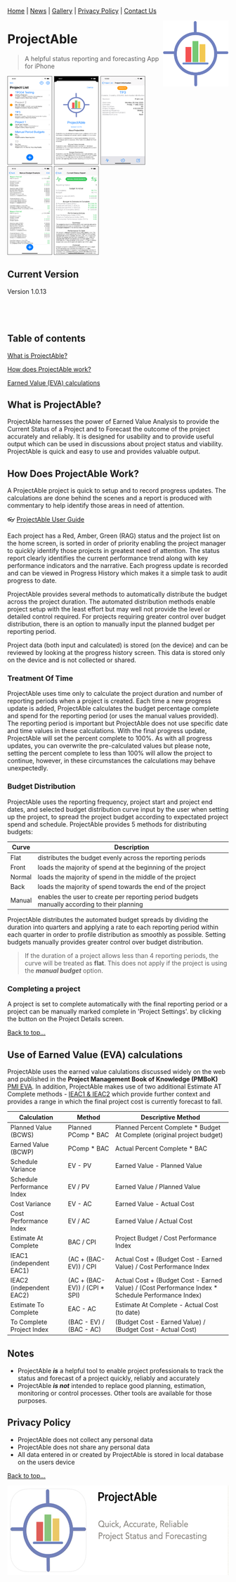 <Head><LINK REL="SHORTCUT ICON"
            HREF="/img/logo.ico"></Head>
       
[Home](index) <a name="Index"></a> | [News](News) <a name="News"></a> | [Gallery](gallery) <a name="Gallery"></a> | [Privacy Policy](PrivacyPolicy) <a name="Privacy Policy"></a> | [Contact Us](contactus) <a name="Contact Us"></a>


<img style="float: right;" src="img/1024.png" height="150px" width="150px">

# ProjectAble <a name="top"></a>

> A helpful status reporting and forecasting App for iPhone

<img style="border:1px solid gray;" src="img/1. Project List.png" height="200px" width="100px">   <img style="border:1px solid gray;" src="img/2. About ProjectAble.png" height="200px" width="100px">   <img style="border:1px solid gray;" src="img/4a. Project Info.png" height="200px" width="100px">  <img style="border:1px solid gray;" src="img/6. Progress History.png" height="200px" width="100px">   <img style="border:1px solid gray;" src="img/5a. Current Status Report 1.png" height="200px" width="100px">

## Current Version
Version 1.0.13 

<a href="https://apps.apple.com/gb/app/projectable/id1515134507?mt=8" style="display:inline-block;overflow:hidden;background:url(https://linkmaker.itunes.apple.com/en-us/badge-lrg.svg?releaseDate=2020-08-18&kind=iossoftware&bubble=apple_music) no-repeat;width:135px;height:40px;"></a>

## Table of contents
[What is ProjectAble?](#introduction)

[How does ProjectAble work?](#how)

[Earned Value (EVA) calculations](#ev)

## What is ProjectAble? <a name="introduction"></a>
ProjectAble harnesses the power of Earned Value Analysis to provide the Current Status of a Project and to Forecast the outcome of the project accurately and reliably. It is designed for usability and to provide useful output which can be used in discussions about project status and viability.
ProjectAble is quick and easy to use and provides valuable output.

## How Does ProjectAble Work? <a name="introduction"></a>

A ProjectAble project is quick to setup and to record progress updates. The calculations are done behind the scenes and a report is produced with commentary to help identify those areas in need of attention.

:eyeglasses: [ProjectAble User Guide](https://snowyalcazar.github.io/ProjectAble/pdfs/UserGuide.pdf) <a name="projectableuserguide"></a>

Each project has a Red, Amber, Green (RAG) status and the project list on the home screen, is sorted in order of priority enabling the project manager to quickly identify those projects in greatest need of attention. The status report clearly identifies the current performance trend along with key performance indicators and the narrative. Each progress update is recorded and can be viewed in Progress History which makes it a simple task to audit progress to date. 

ProjectAble provides several methods to automatically distribute the budget across the project duration. The automated distribution methods enable project setup with the least effort but may well not provide the level or detailed control required. For projects requiring greater control over budget distribution, there is an option to manually input the planned budget per reporting period.

Project data (both input and calculated) is stored (on the device) and can be reviewed by looking at the progress history screen. This data is stored only on the device and is not collected or shared.

### Treatment Of Time <a name="time"></a>
ProjectAble uses time only to calculate the project duration and number of reporting periods when a project is created. Each time a new progress update is added, ProjectAble calculates the budget percentage complete and spend for the reporting period (or uses the manual values provided). The reporting period is important but ProjectAble does not use specific date and time values in these calculations. With the final progress update, ProjectAble will set the percent complete to 100%. As with all progress updates, you can overwrite the pre-calculated values but please note, setting the percent complete to less than 100% will allow the project to continue, however, in these circumstances the calculations may behave unexpectedly.

### Budget Distribution  <a name="distribution"></a>
ProjectAble uses the reporting frequency, project start and project end dates, and selected budget distribution curve input by the user when setting up the project, to spread the project budget according to expectated project spend and schedule. ProjectAble provides 5 methods for distributing budgets:

Curve | Description
------|------------
Flat | distributes the budget evenly across the reporting periods
Front | loads the majority of spend at the beginning of the project
Normal | loads the majority of spend in the middle of the project
Back | loads the majority of spend towards the end of the project
Manual | enables the user to create per reporting period budgets manually according to their planning

ProjectAble distributes the automated budget spreads by dividing the duration into quarters and applying a rate to each reporting period within each quarter in order to profile distribution as smoothly as possible. Setting budgets manually provides greater control over budget distribution.

> If the duration of a project allows less than 4 reporting periods, the curve will be treated as **flat**. This does not apply if the project is using the ***manual budget*** option.

### Completing a project <a name="completing"></a>
A project is set to complete automatically with the final reporting period or a project can be manually marked complete in 'Project Settings'. by clicking the button on the Project Details screen.

[Back to top...](#top)

## Use of Earned Value (EVA) calculations <a name="ev"></a>

ProjectAble uses the earned value calulations discussed widely on the web and published in the **Project Management Book of Knowledge (PMBoK)** [PMI EVA](https://www.pmi.org/learning/library/make-earned-value-work-project-6001). In addition, ProjectAble makes use of two additional Estimate AT Complete methods - [IEAC1 & IEAC2](https://www.linkedin.com/pulse/earned-value-management-ieac1-ieac2-mick-higgins/) which provide further context and provides a range in which the final project cost is currently forecast to fall.

Calculation | Method | Descriptive Method
------------|--------|-------------------
Planned Value (BCWS) | Planned PComp * BAC | Planned Percent Complete * Budget At Complete (original project budget)
Earned Value (BCWP) | PComp * BAC | Actual Percent Complete * BAC
Schedule Variance | EV - PV | Earned Value - Planned Value
Schedule Performance Index | EV / PV | Earned Value / Planned Value
Cost Variance | EV - AC | Earned Value - Actual Cost
Cost Performance Index | EV / AC | Earned Value / Actual Cost
Estimate At Complete | BAC / CPI | Project Budget / Cost Performance Index
IEAC1 (independent EAC1) | (AC + (BAC-EV)) / CPI | Actual Cost + (Budget Cost - Earned Value) / Cost Performance Index
IEAC2 (independent EAC2) | (AC + (BAC-EV)) / (CPI * SPI) | Actual Cost + (Budget Cost - Earned Value) / (Cost Performance Index * Schedule Performance Index)
Estimate To Complete | EAC - AC | Estimate At Complete - Actual Cost (to date)
To Complete Project Index | (BAC - EV) / (BAC - AC) | (Budget Cost - Earned Value) / (Budget Cost - Actual Cost)

## Notes <a name="notes"></a>
- ProjectAble **_is_** a helpful tool to enable project professionals to track the status and forecast of a project quickly, reliably and accurately
- ProjectAble **_is not_** intended to replace good planning, estimation, monitoring or control processes. Other tools are available for those purposes.

## Privacy Policy <a name="privacy"></a>
- ProjectAble does not collect any personal data
- ProjectAble does not share any personal data
- All data entered in or created by ProjectAble is stored in local database on the users device

[Back to top...](#top)

<img  style="float: center;" src="img/ProjectAble_QAR.png" height="204px" width="550px">

